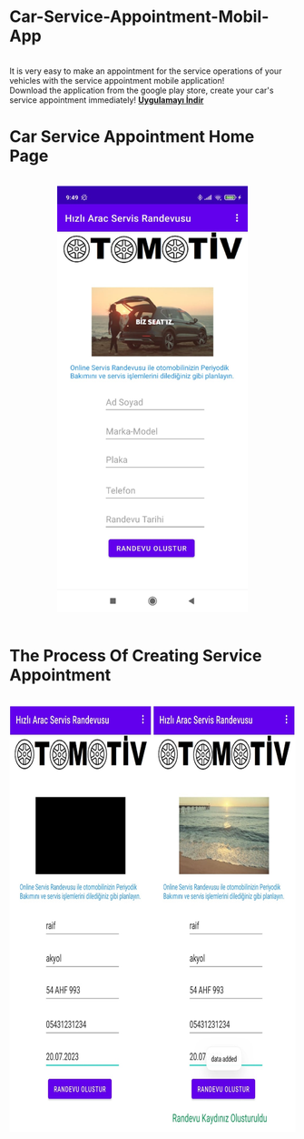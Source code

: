 # Car-Service-Appointment-Mobil-App

<br/> 
It is very easy to make an appointment for the service operations of your vehicles with the service appointment mobile application!
<br/> 
Download the application from the google play store, create your car's service appointment immediately!
<b><a href="https://play.google.com/store/apps/details?id=com.newrndv&pli=1">Uygulamayı İndir</a></b>
<br/>


# Car Service Appointment Home Page 
<br/>
<div style="text-align:center;">
  <img src="https://github.com/raifakyol/Car-Service-Appointment-Mobil-App/blob/main/image/WhatsApp%20Image%202023-06-30%20at%2014.05.09%20(2).jpeg" style="height:750px;width:auto;">
</div>
<br/>

# The Process Of Creating Service Appointment
<br/>
<img src="https://github.com/raifakyol/Car-Service-Appointment-Mobil-App/blob/main/image/WhatsApp%20Image%202023-06-30%20at%2014.05.10.jpeg" style="height:750px;width:auto;">
<br/>
